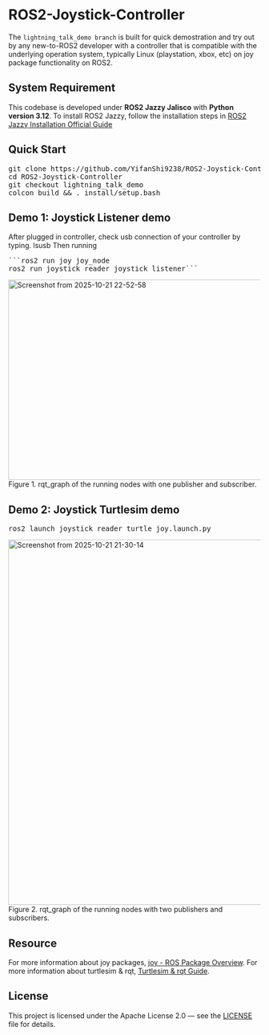 # ROS2-Joystick-Controller
The `lightning_talk_demo branch` is built for quick demostration and try out by any new-to-ROS2 developer with a controller that is compatible with the underlying operation system, typically Linux (playstation, xbox, etc) on joy package functionality on ROS2.  

## System Requirement
This codebase is developed under **ROS2 Jazzy Jalisco** with **Python version 3.12**. To install ROS2 Jazzy, follow the installation steps in [ROS2 Jazzy Installation Official Guide](https://docs.ros.org/en/jazzy/Installation.html)

## Quick Start
<pre>git clone https://github.com/YifanShi9238/ROS2-Joystick-Controller.git
cd ROS2-Joystick-Controller
git checkout lightning_talk_demo
colcon build && . install/setup.bash</pre>

## Demo 1: Joystick Listener demo
After plugged in controller, check usb connection of your controller by typing.
lsusb
Then running
<pre>```ros2 run joy joy_node
ros2 run joystick_reader joystick_listener```</pre>
<img width="2354" height="399" alt="Screenshot from 2025-10-21 22-52-58" src="https://github.com/user-attachments/assets/e7ad70bc-8ef2-43ee-9d1a-c32a067c7108" />
Figure 1. rqt_graph of the running nodes with one publisher and subscriber.

## Demo 2: Joystick Turtlesim demo
<pre>ros2 launch joystick_reader turtle_joy.launch.py</pre>
<img width="2353" height="728" alt="Screenshot from 2025-10-21 21-30-14" src="https://github.com/user-attachments/assets/d440f16a-8bd9-443d-b99f-fd295990581f" />
Figure 2. rqt_graph of the running nodes with two publishers and subscribers.


## Resource
For more information about joy packages, [joy - ROS Package Overview](https://index.ros.org/p/joy/#jazzy).
For more information about turtlesim & rqt, [Turtlesim & rqt Guide](https://docs.ros.org/en/jazzy/Tutorials/Beginner-CLI-Tools/Introducing-Turtlesim/Introducing-Turtlesim.html).

## License
This project is licensed under the Apache License 2.0 — see the [LICENSE](./LICENSE) file for details.
